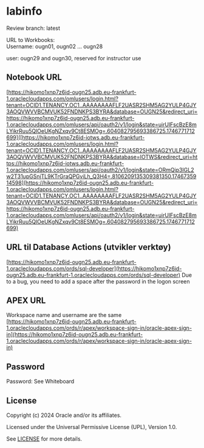 # labinfo

Review branch: latest

URL to Workbooks:   
Username: ougn01, ougn02 ... ougn28  

user: ougn29 and ougn30, reserved for instructor use
  
## Notebook URL  
    
[https://hikomo1xnp7z6id-ougn25.adb.eu-frankfurt-1.oraclecloudapps.com/omlusers/login.html?tenant=OCID1.TENANCY.OC1..AAAAAAAAFLF2UASR2SHM5AG2YULP4GJY3AOQVWVVBCMVUK52FNDNKPS3BYRA&database=OUGN25&redirect_uri=https://hikomo1xnp7z6id-ougn25.adb.eu-frankfurt-1.oraclecloudapps.com/omlusers/api/oauth2/v1/login&state=uirUlFscBzE8mLYikrRuu5QlOeUKgNZxqv9Ct8ESMOg=.604082795693386725.1746771712699]([https://hikomo1xnp7z6id-iotws.adb.eu-frankfurt-1.oraclecloudapps.com/omlusers/login.html?tenant=OCID1.TENANCY.OC1..AAAAAAAAFLF2UASR2SHM5AG2YULP4GJY3AOQVWVVBCMVUK52FNDNKPS3BYRA&database=IOTWS&redirect_uri=https://hikomo1xnp7z6id-iotws.adb.eu-frankfurt-1.oraclecloudapps.com/omlusers/api/oauth2/v1/login&state=ORmQjp3IGL2w2T31upGSnjTL9KTrGraQPGviLh_Q3H4=.8106209135309381350.1746735914598](https://hikomo1xnp7z6id-ougn25.adb.eu-frankfurt-1.oraclecloudapps.com/omlusers/login.html?tenant=OCID1.TENANCY.OC1..AAAAAAAAFLF2UASR2SHM5AG2YULP4GJY3AOQVWVVBCMVUK52FNDNKPS3BYRA&database=OUGN25&redirect_uri=https://hikomo1xnp7z6id-ougn25.adb.eu-frankfurt-1.oraclecloudapps.com/omlusers/api/oauth2/v1/login&state=uirUlFscBzE8mLYikrRuu5QlOeUKgNZxqv9Ct8ESMOg=.604082795693386725.1746771712699)

## URL til Database Actions (utvikler verktøy)
[https://hikomo1xnp7z6id-ougn25.adb.eu-frankfurt-1.oraclecloudapps.com/ords/sql-developer](https://hikomo1xnp7z6id-ougn25.adb.eu-frankfurt-1.oraclecloudapps.com/ords/sql-developer)
Due to a bug, you need to add a space after the password in the logon screen

## APEX URL  
Workspace name and username are the same  
[https://hikomo1xnp7z6id-ougn25.adb.eu-frankfurt-1.oraclecloudapps.com/ords/r/apex/workspace-sign-in/oracle-apex-sign-in](https://hikomo1xnp7z6id-ougn25.adb.eu-frankfurt-1.oraclecloudapps.com/ords/r/apex/workspace-sign-in/oracle-apex-sign-in)  

## Password
Password: See Whiteboard

## License

Copyright (c) 2024 Oracle and/or its affiliates.

Licensed under the Universal Permissive License (UPL), Version 1.0.

See [LICENSE](https://github.com/oracle-devrel/technology-engineering/blob/main/LICENSE) for more details.

